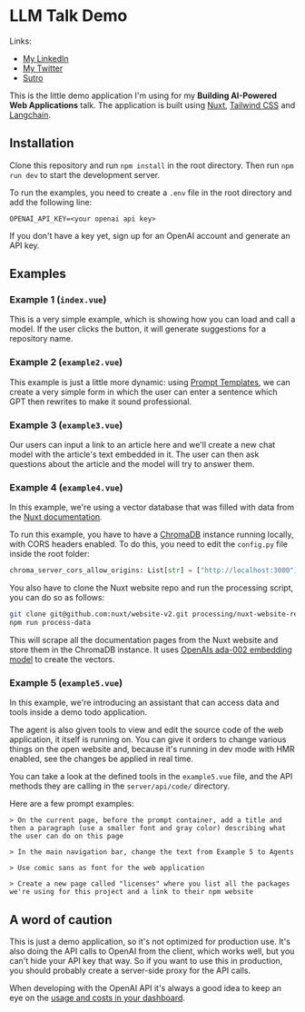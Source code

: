 # LLM Talk Demo

Links:
- [My LinkedIn](https://www.linkedin.com/in/max-gfeller-038b1847/)
- [My Twitter](https://twitter.com/mgfeller)
- [Sutro](https://www.sutro.xyz)

This is the little demo application I'm using for my **Building AI-Powered Web Applications** talk. The application is built using [Nuxt](https://nuxt.com), [Tailwind CSS](https://tailwindcss.com) and [Langchain](https://www.langchain.com).

## Installation

Clone this repository and run `npm install` in the root directory. Then run `npm run dev` to start the development server.

To run the examples, you need to create a `.env` file in the root directory and add the following line:

```
OPENAI_API_KEY=<your openai api key>
```

If you don't have a key yet, sign up for an OpenAI account and generate an API key.

## Examples

### Example 1 (`index.vue`)

This is a very simple example, which is showing how you can load and call a model. If the user clicks the button, it will generate suggestions for a repository name.

### Example 2 (`example2.vue`)

This example is just a little more dynamic: using [Prompt Templates](https://js.langchain.com/docs/modules/model_io/prompts/prompt_templates/), we can create a very simple form in which the user can enter a sentence which GPT then rewrites to make it sound professional.

### Example 3 (`example3.vue`)

Our users can input a link to an article here and we'll create a new chat model with the article's text embedded in it. The user can then ask questions about the article and the model will try to answer them.

### Example 4 (`example4.vue`)

In this example, we're using a vector database that was filled with data from the [Nuxt documentation](https://nuxt.com/docs).

To run this example, you have to have a [ChromaDB](https://www.trychroma.com) instance running locally, with CORS headers enabled. To do this, you need to edit the `config.py` file inside the root folder:

```python
chroma_server_cors_allow_origins: List[str] = ["http://localhost:3000"]
```

You also have to clone the Nuxt website repo and run the processing script, you can do so as follows:

```bash
git clone git@github.com:nuxt/website-v2.git processing/nuxt-website-repo
npm run process-data
```

This will scrape all the documentation pages from the Nuxt website and store them in the ChromaDB instance. It uses [OpenAIs ada-002 embedding model](https://platform.openai.com/docs/guides/embeddings/what-are-embeddings) to create the vectors.

### Example 5 (`example5.vue`)

In this example, we're introducing an assistant that can access data and tools inside a demo todo application.

The agent is also given tools to view and edit the source code of the web application, it itself is running on. You can give it orders to change various things on the open website and, because it's running in dev mode with HMR enabled, see the changes be applied in real time.

You can take a look at the defined tools in the `example5.vue` file, and the API methods they are calling in the `server/api/code/` directory.

Here are a few prompt examples:

```
> On the current page, before the prompt container, add a title and then a paragraph (use a smaller font and gray color) describing what the user can do on this page

> In the main navigation bar, change the text from Example 5 to Agents

> Use comic sans as font for the web application

> Create a new page called "licenses" where you list all the packages we're using for this project and a link to their npm website
```

## A word of caution

This is just a demo application, so it's not optimized for production use. It's also doing the API calls to OpenAI from the client, which works well, but you can't hide your API key that way. So if you want to use this in production, you should probably create a server-side proxy for the API calls.

When developing with the OpenAI API it's always a good idea to keep an eye on the [usage and costs in your dashboard](https://platform.openai.com/account/usage).
